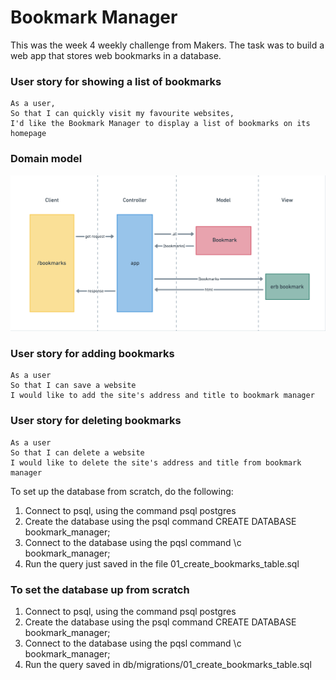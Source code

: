 # Bookmark Manager

This was the week 4 weekly challenge from Makers. The task was to build a web app that stores web bookmarks in a database.

### User story for showing a list of bookmarks

```
As a user,
So that I can quickly visit my favourite websites,
I'd like the Bookmark Manager to display a list of bookmarks on its homepage
```

### Domain model

![Bookmark Manager domain model](./images/domain_model.png)

### User story for adding bookmarks

```
As a user
So that I can save a website
I would like to add the site's address and title to bookmark manager
```

### User story for deleting bookmarks

```
As a user
So that I can delete a website
I would like to delete the site's address and title from bookmark manager
```

To set up the database from scratch, do the following:

1. Connect to psql, using the command psql postgres
2. Create the database using the psql command CREATE DATABASE bookmark_manager;
3. Connect to the database using the pqsl command \c bookmark_manager;
4. Run the query just saved in the file 01_create_bookmarks_table.sql

### To set the database up from scratch

1. Connect to psql, using the command psql postgres
2. Create the database using the psql command CREATE DATABASE bookmark_manager;
3. Connect to the database using the pqsl command \c bookmark_manager;
4. Run the query saved in db/migrations/01_create_bookmarks_table.sql
